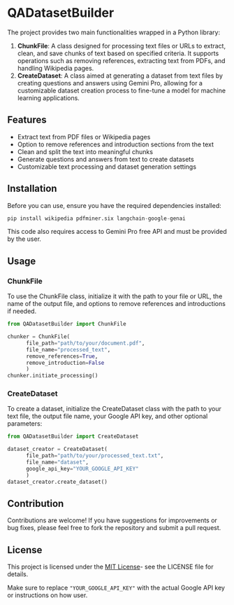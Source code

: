 # QADatasetBuilder

The project provides two main functionalities wrapped in a Python library:
1. **ChunkFile**: A class designed for processing text files or URLs to extract, clean, and save chunks of text based on specified criteria. It supports operations such as removing references, extracting text from PDFs, and handling Wikipedia pages.
2. **CreateDataset**: A class aimed at generating a dataset from text files by creating questions and answers using Gemini Pro, allowing for a customizable dataset creation process to fine-tune a model for machine learning applications.

## Features

- Extract text from PDF files or Wikipedia pages
- Option to remove references and introduction sections from the text
- Clean and split the text into meaningful chunks
- Generate questions and answers from text to create datasets
- Customizable text processing and dataset generation settings

## Installation

Before you can use, ensure you have the required dependencies installed:

```python
pip install wikipedia pdfminer.six langchain-google-genai
```

This code also requires access to Gemini Pro free API and must be provided by the user.

## Usage
### ChunkFile
To use the ChunkFile class, initialize it with the path to your file or URL, the name of the output file, and options to remove references and introductions if needed. 

```python
from QADatasetBuilder import ChunkFile

chunker = ChunkFile(
      file_path="path/to/your/document.pdf",
      file_name="processed_text",
      remove_references=True,
      remove_introduction=False
      )
chunker.initiate_processing()
```

### CreateDataset
To create a dataset, initialize the CreateDataset class with the path to your text file, the output file name, your Google API key, and other optional parameters:

```python
from QADatasetBuilder import CreateDataset

dataset_creator = CreateDataset(
      file_path="path/to/your/processed_text.txt",
      file_name="dataset",
      google_api_key="YOUR_GOOGLE_API_KEY"
      )
dataset_creator.create_dataset()
```

## Contribution
Contributions are welcome! If you have suggestions for improvements or bug fixes, please feel free to fork the repository and submit a pull request.

## License
This project is licensed under the [MIT License](https://choosealicense.com/licenses/mit/)- see the LICENSE file for details.


Make sure to replace `"YOUR_GOOGLE_API_KEY"` with the actual Google API key or instructions on how user.



